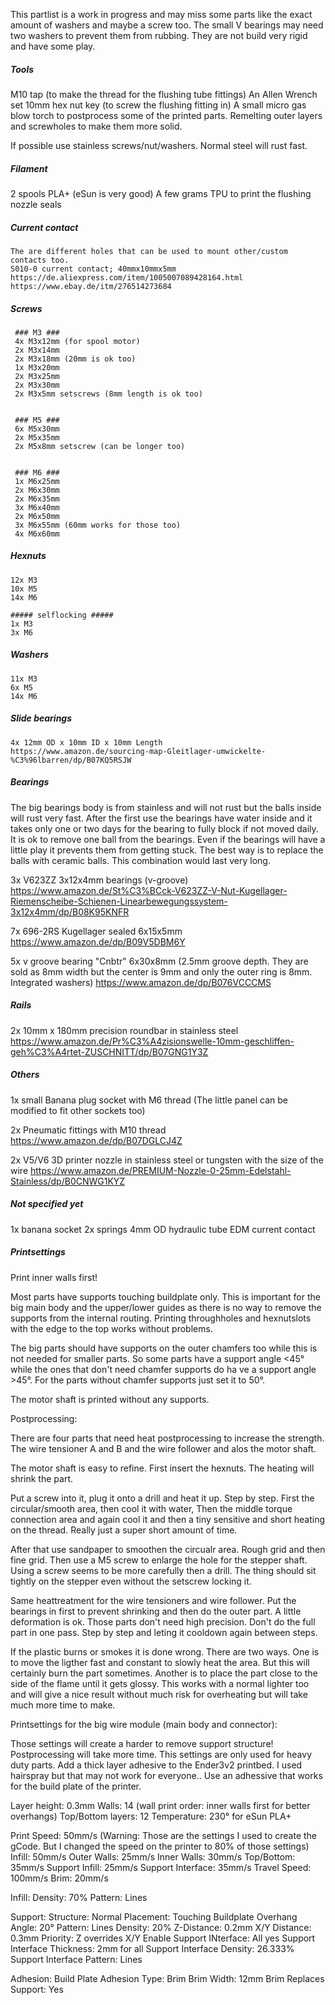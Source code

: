 This partlist is a work in progress and may miss some parts like the exact amount of washers and maybe a screw too. The small V bearings may need two washers to prevent them from rubbing. They are not build very rigid and have some play. 



##### Tools #####
M10 tap (to make the thread for the flushing tube fittings)
An Allen Wrench set 
10mm hex nut key (to screw the flushing fitting in)
A small micro gas blow torch to postprocess some of the printed parts. Remelting outer layers and screwholes to make them more solid.

If possible use stainless screws/nut/washers. Normal steel will rust fast.


##### Filament #####
2 spools PLA+ (eSun is very good)
A few grams TPU to print the flushing nozzle seals


##### Current contact #####
    The are different holes that can be used to mount other/custom contacts too.
    S010-0 current contact; 40mmx10mmx5mm
    https://de.aliexpress.com/item/1005007089428164.html
    https://www.ebay.de/itm/276514273684

##### Screws #####

     ### M3 ###  
     4x M3x12mm (for spool motor) 
     2x M3x14mm 
     2x M3x18mm (20mm is ok too)
     1x M3x20mm
     2x M3x25mm
     2x M3x30mm
     2x M3x5mm setscrews (8mm length is ok too)
     
     
     ### M5 ###
     6x M5x30mm
     2x M5x35mm
     2x M5x8mm setscrew (can be longer too)
     
     
     ### M6 ###
     1x M6x25mm
     2x M6x30mm 
     2x M6x35mm
     3x M6x40mm
     2x M6x50mm
     3x M6x55mm (60mm works for those too)
     4x M6x60mm


##### Hexnuts #####

    12x M3
    10x M5
    14x M6
    
    ##### selflocking #####
    1x M3
    3x M6

##### Washers #####

    11x M3
    6x M5
    14x M6


##### Slide bearings #####

    4x 12mm OD x 10mm ID x 10mm Length
    https://www.amazon.de/sourcing-map-Gleitlager-umwickelte-%C3%96lbarren/dp/B07KQ5RSJW
     

##### Bearings #####

The big bearings body is from stainless and will not rust but the balls inside will rust very fast. After the first use the bearings have water inside and it takes only one or two days for the bearing to fully block if not moved daily. It is ok to remove one ball from the bearings. Even if the bearings will have a little play it prevents them from getting stuck. The best way is to replace the balls with ceramic balls. This combination would last very long.


3x V623ZZ 3x12x4mm bearings (v-groove)
https://www.amazon.de/St%C3%BCck-V623ZZ-V-Nut-Kugellager-Riemenscheibe-Schienen-Linearbewegungssystem-3x12x4mm/dp/B08K95KNFR

7x 696-2RS Kugellager sealed 6x15x5mm 
https://www.amazon.de/dp/B09V5DBM6Y

5x v groove bearing "Cnbtr" 6x30x8mm (2.5mm groove depth. They are sold as 8mm width but the center is 9mm and only the outer ring is 8mm. Integrated washers)
https://www.amazon.de/dp/B076VCCCMS


##### Rails #####

2x 10mm x 180mm precision roundbar in stainless steel
https://www.amazon.de/Pr%C3%A4zisionswelle-10mm-geschliffen-geh%C3%A4rtet-ZUSCHNITT/dp/B07GNG1Y3Z

##### Others #####

1x small Banana plug socket with M6 thread (The little panel can be modified to fit other sockets too)


2x Pneumatic fittings with M10 thread
https://www.amazon.de/dp/B07DGLCJ4Z

2x V5/V6 3D printer nozzle in stainless steel or tungsten with the size of the wire
https://www.amazon.de/PREMIUM-Nozzle-0-25mm-Edelstahl-Stainless/dp/B0CNWG1KYZ


##### Not specified yet #####

1x banana socket
2x springs
4mm OD hydraulic tube
EDM current contact


##### Printsettings #####

Print inner walls first!

Most parts have supports touching buildplate only. This is important for the big main body and the upper/lower guides as there is no way to remove the supports from the internal routing. Printing throughholes and hexnutslots with the edge to the top works without problems.

The big parts should have supports on the outer chamfers too while this is not needed for smaller parts. So some parts have a support angle <45° while the ones that don't need chamfer supports do ha ve a support angle >45°. For the parts without chamfer supports just set it to 50°.

The motor shaft is printed without any supports. 


Postprocessing:

There are four parts that need heat postprocessing to increase the strength. The wire tensioner A and B and the wire follower and alos the motor shaft.

The motor shaft is easy to refine. First insert the hexnuts. The heating will shrink the part. 

Put a screw into it, plug it onto a drill and heat it up. Step by step. First the circular/smooth area, then cool it with water, Then the middle torque connection area and again cool it and then a tiny sensitive and short heating on the thread. Really just a super short amount of time.

After that use sandpaper to smoothen the circualr area. Rough grid and then fine grid. Then use a M5 screw to enlarge the hole for the stepper shaft. Using a screw seems to be more carefully then a drill. The thing should sit tightly on the stepper even without the setscrew locking it.



Same heattreatment for the wire tensioners and wire follower. Put the bearings in first to prevent shrinking and then do the outer part. A little deformation is ok. Those parts don't need high precision. Don't do the full part in one pass. Step by step and leting it cooldown again between steps.

If the plastic burns or smokes it is done wrong. There are two ways. One is to move the ligther fast and constant to slowly heat the area. But this will certainly burn the part sometimes. Another is to place the part close to the side of the flame until it gets glossy. This works with a normal lighter too and will give a nice result without much risk for overheating but will take much more time to make.





Printsettings for the big wire module (main body and connector):

Those settings will create a harder to remove support structure! Postprocessing will take more time.
This settings are only used for heavy duty parts.
Add a thick layer adhesive to the Ender3v2 printbed. I used hairspray but that may not work for everyone.. Use an adhessive that works for the build plate of the printer.

Layer height: 0.3mm
Walls: 14 (wall print order: inner walls first for better overhangs)
Top/Bottom layers: 12
Temperature: 230° for eSun PLA+

Print Speed: 50mm/s (Warning: Those are the settings I used to create the gCode. But I changed the speed on the printer to 80% of those settings)
    Infill: 50mm/s
    Outer Walls: 25mm/s
    Inner Walls: 30mm/s
    Top/Bottom: 35mm/s
    Support Infill: 25mm/s
    Support Interface: 35mm/s
    Travel Speed: 100mm/s
    Brim: 20mm/s


Infill: 
    Density: 70% 
    Pattern: Lines
    
Support:
    Structure: Normal
    Placement: Touching Buildplate
    Overhang Angle: 20°
    Pattern: Lines
    Density: 20%
    Z-Distance: 0.2mm
    X/Y Distance: 0.3mm
    Priority: Z overrides X/Y
    Enable Support INterface: All yes
    Support Interface Thickness: 2mm for all
    Support Interface Density: 26.333%
    Support Interface Pattern: Lines
    
Adhesion:
    Build Plate Adhesion Type: Brim
    Brim Width: 12mm
    Brim Replaces Support: Yes




